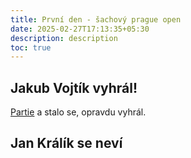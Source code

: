 ```yaml
---
title: První den - šachový prague open
date: 2025-02-27T17:13:35+05:30
description: description 
toc: true
---
```

## Jakub Vojtík vyhrál!
[Partie](https://lichess.org/study/AhgJ27Y6/rZdQCfdZ) a stalo se, opravdu vyhrál.
## Jan Králík se neví